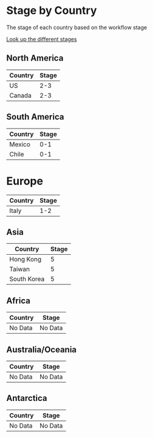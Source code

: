 # Stage by Country

The stage of each country based on the workflow stage

[Look up the different stages](Stages.md)

## North America

| Country  | Stage  |   
|---|---|
| US  | 2-3  | 
| Canada  | 2-3  |

## South America

| Country  | Stage  |   
|---|---|
| Mexico | 0-1 |  
| Chile | 0-1 |  

# Europe

| Country  | Stage  |   
|---|---|
| Italy | 1-2 |  

## Asia

| Country  | Stage  |   
|---|---|
| Hong Kong  | 5 | 
| Taiwan  | 5 | 
| South Korea  | 5 | 

## Africa

| Country  | Stage  |   
|---|---|
| No Data  | No Data | 


## Australia/Oceania

| Country  | Stage  |   
|---|---|
| No Data  | No Data | 

## Antarctica

| Country  | Stage  |   
|---|---|
| No Data  | No Data | 


